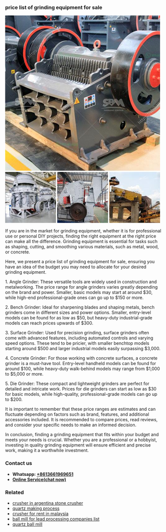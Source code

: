 <h3>price list of grinding equipment for sale</h3><img src='1708408437.jpg' alt=''><p>If you are in the market for grinding equipment, whether it is for professional use or personal DIY projects, finding the right equipment at the right price can make all the difference. Grinding equipment is essential for tasks such as shaping, cutting, and smoothing various materials, such as metal, wood, or concrete.</p><p>Here, we present a price list of grinding equipment for sale, ensuring you have an idea of the budget you may need to allocate for your desired grinding equipment.</p><p>1. Angle Grinder: These versatile tools are widely used in construction and metalworking. The price range for angle grinders varies greatly depending on the brand and power. Smaller, basic models may start at around $30, while high-end professional-grade ones can go up to $150 or more.</p><p>2. Bench Grinder: Ideal for sharpening blades and shaping metals, bench grinders come in different sizes and power options. Smaller, entry-level models can be found for as low as $50, but heavy-duty industrial-grade models can reach prices upwards of $300.</p><p>3. Surface Grinder: Used for precision grinding, surface grinders often come with advanced features, including automated controls and varying speed options. These tend to be pricier, with smaller benchtop models starting around $500 and larger industrial models easily surpassing $3,000.</p><p>4. Concrete Grinder: For those working with concrete surfaces, a concrete grinder is a must-have tool. Entry-level handheld models can be found for around $100, while heavy-duty walk-behind models may range from $1,000 to $5,000 or more.</p><p>5. Die Grinder: These compact and lightweight grinders are perfect for detailed and intricate work. Prices for die grinders can start as low as $30 for basic models, while high-quality, professional-grade models can go up to $200.</p><p>It is important to remember that these price ranges are estimates and can fluctuate depending on factors such as brand, features, and additional accessories included. It is recommended to compare prices, read reviews, and consider your specific needs to make an informed decision.</p><p>In conclusion, finding a grinding equipment that fits within your budget and meets your needs is crucial. Whether you are a professional or a hobbyist, investing in quality grinding equipment will ensure efficient and precise work, making it a worthwhile investment.</p><h3>Contact us</h3><ul><li><strong>Whatsapp:&nbsp;<a href="https://wa.me/8613661969651">+8613661969651</a></strong></li><li><a href="https://swt.shibang-china.com/?git&amp;zhl&amp;price list of grinding equipment for sale"><strong>Online Service(chat now)</strong></a></li></ul><h3>Related</h3><ul><li><a href='crusher in argentina stone crusher.md'>crusher in argentina stone crusher</a></li><li><a href='quartz making process.md'>quartz making process</a></li><li><a href='crusher for rent in malaysia.md'>crusher for rent in malaysia</a></li><li><a href='ball mill for lead processing companies list.md'>ball mill for lead processing companies list</a></li><li><a href='quartz ball mill.md'>quartz ball mill</a></li></ul>